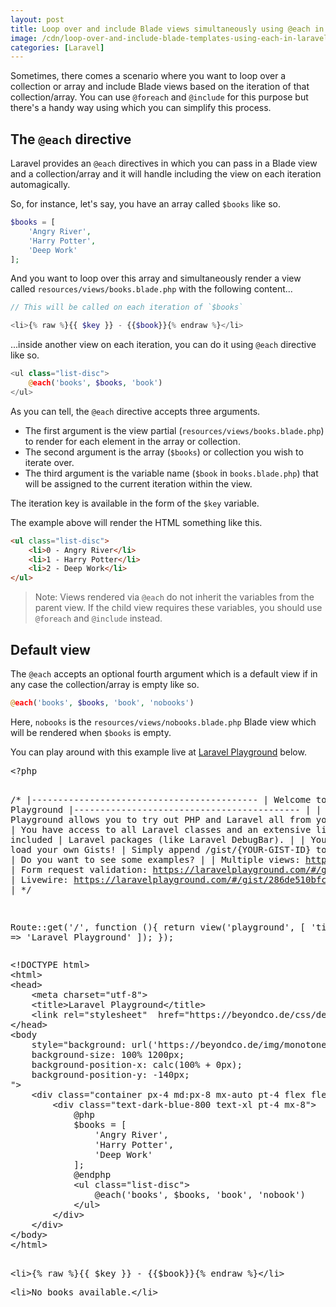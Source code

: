 ```yaml
---
layout: post
title: Loop over and include Blade views simultaneously using @each in Laravel
image: /cdn/loop-over-and-include-blade-templates-using-each-in-laravel.png
categories: [Laravel]
---
```


Sometimes, there comes a scenario where you want to loop over a collection or array and include Blade views based on the iteration of that collection/array. You can use `@foreach` and `@include` for this purpose but there's a handy way using which you can simplify this process.

## The `@each` directive

Laravel provides an `@each` directives in which you can pass in a Blade view and a collection/array and it will handle including the view on each iteration automagically.

So, for instance, let's say, you have an array called `$books` like so.

```php
$books = [
    'Angry River',
    'Harry Potter',
    'Deep Work'
];
```

And you want to loop over this array and simultaneously render a view called `resources/views/books.blade.php` with the following content...

```php
// This will be called on each iteration of `$books`

<li>{% raw %}{{ $key }} - {{$book}}{% endraw %}</li>
```

...inside another view on each iteration, you can do it using `@each` directive like so.

```php
<ul class="list-disc">
    @each('books', $books, 'book')
</ul>
```

As you can tell, the `@each` directive accepts three arguments.

- The first argument is the view partial (`resources/views/books.blade.php`) to render for each element in the array or collection.
- The second argument is the array (`$books`) or collection you wish to iterate over.
- The third argument is the variable name (`$book` in `books.blade.php`) that will be assigned to the current iteration within the view.

The iteration key is available in the form of the `$key` variable.

The example above will render the HTML something like this.

```html
<ul class="list-disc">
    <li>0 - Angry River</li>
    <li>1 - Harry Potter</li>
    <li>2 - Deep Work</li>            
</ul>
```

> Note: Views rendered via `@each` do not inherit the variables from the parent view. If the child view requires these variables, you should use `@foreach` and `@include` instead.

## Default view

The `@each` accepts an optional fourth argument which is a default view if in any case the collection/array is empty like so.

```php
@each('books', $books, 'book', 'nobooks')
```

Here, `nobooks` is the `resources/views/nobooks.blade.php` Blade view which will be rendered when `$books` is empty.

You can play around with this example live at [Laravel Playground](https://laravelplayground.com) below.

<div class="laravel-playground" data-theme="dark" data-filename="playground.blade.php" data-hide-result="true" ><pre data-filename="index.php">&lt;?php

/*
|-------------------------------------------
| Welcome to Laravel Playground
|-------------------------------------------
|
| Laravel Playground allows you to try out PHP and Laravel all from your browser.
| You have access to all Laravel classes and an extensive list of included
| Laravel packages (like Laravel DebugBar).
|
| You can also load your own Gists! 
| Simply append /gist/{YOUR-GIST-ID} to the URL.
|
| Do you want to see some examples?
|
| Multiple views: https://laravelplayground.com/#/gist/d990a2c5f23b50564561b9266252f501
| Form request validation: https://laravelplayground.com/#/gist/e5a0d029f6433e31672e55dd90429d3f
| Livewire: https://laravelplayground.com/#/gist/286de510bfc0a88e697284e90ed1d7da
|
*/

Route::get(&#39;/&#39;, function (){
  return view(&#39;playground&#39;, [
    &#39;title&#39; =&gt; &#39;Laravel Playground&#39;
  ]);
});
</pre>
<pre data-filename="playground.blade.php">
&lt;!DOCTYPE html&gt;
&lt;html&gt;
&lt;head&gt;
    &lt;meta charset=&quot;utf-8&quot;&gt;
    &lt;title&gt;Laravel Playground&lt;/title&gt;
    &lt;link rel=&quot;stylesheet&quot;  href=&quot;https://beyondco.de/css/default.css&quot;&gt;
&lt;/head&gt;
&lt;body
    style=&quot;background: url(&#39;https://beyondco.de/img/monotone_software.png&#39;) top right no-repeat;
    background-size: 100% 1200px;
    background-position-x: calc(100% + 0px);
    background-position-y: -140px;
&quot;&gt;
    &lt;div class=&quot;container px-4 md:px-8 mx-auto pt-4 flex flex-col&quot;&gt;
        &lt;div class=&quot;text-dark-blue-800 text-xl pt-4 mx-8&quot;&gt;
            @php
            $books = [
                &#39;Angry River&#39;,
                &#39;Harry Potter&#39;,
                &#39;Deep Work&#39;
            ];
            @endphp
            &lt;ul class=&quot;list-disc&quot;&gt;
                @each(&#39;books&#39;, $books, &#39;book&#39;, &#39;nobook&#39;)
            &lt;/ul&gt;
        &lt;/div&gt;
    &lt;/div&gt;
&lt;/body&gt;
&lt;/html&gt;

</pre>
<pre data-filename="books.blade.php">&lt;li&gt;{% raw %}{{ $key }} - {{$book}}{% endraw %}&lt;/li&gt;
</pre>
<pre data-filename="nobook.blade.php">&lt;li&gt;No books available.&lt;/li&gt;</pre>
</div>

<script type="text/javascript" src="https://embed.laravelplayground.com"></script>
